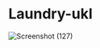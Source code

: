 # Laundry-ukl
![Screenshot (127)](https://user-images.githubusercontent.com/101535193/173779010-599b793e-646a-4a8d-b359-b0be48bc223b.png)
